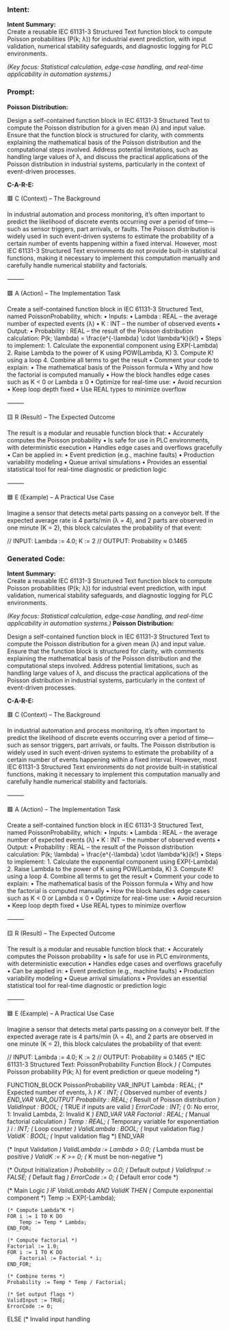 ### Intent:
**Intent Summary:**  
Create a reusable IEC 61131-3 Structured Text function block to compute Poisson probabilities (P(k; λ)) for industrial event prediction, with input validation, numerical stability safeguards, and diagnostic logging for PLC environments.  

*(Key focus: Statistical calculation, edge-case handling, and real-time applicability in automation systems.)*

### Prompt:
**Poisson Distribution:**

Design a self-contained function block in IEC 61131-3 Structured Text to compute the Poisson distribution for a given mean (λ) and input value. Ensure that the function block is structured for clarity, with comments explaining the mathematical basis of the Poisson distribution and the computational steps involved. Address potential limitations, such as handling large values of λ, and discuss the practical applications of the Poisson distribution in industrial systems, particularly in the context of event-driven processes.

**C-A-R-E:**

🟥 C (Context) – The Background

In industrial automation and process monitoring, it’s often important to predict the likelihood of discrete events occurring over a period of time—such as sensor triggers, part arrivals, or faults. The Poisson distribution is widely used in such event-driven systems to estimate the probability of a certain number of events happening within a fixed interval. However, most IEC 61131-3 Structured Text environments do not provide built-in statistical functions, making it necessary to implement this computation manually and carefully handle numerical stability and factorials.

⸻

🟩 A (Action) – The Implementation Task

Create a self-contained function block in IEC 61131-3 Structured Text, named PoissonProbability, which:
	•	Inputs:
	•	Lambda : REAL – the average number of expected events (λ)
	•	K : INT – the number of observed events
	•	Output:
	•	Probability : REAL – the result of the Poisson distribution calculation:
P(k; \lambda) = \frac{e^{-\lambda} \cdot \lambda^k}{k!}
	•	Steps to implement:
	1.	Calculate the exponential component using EXP(-Lambda)
	2.	Raise Lambda to the power of K using POW(Lambda, K)
	3.	Compute K! using a loop
	4.	Combine all terms to get the result
	•	Comment your code to explain:
	•	The mathematical basis of the Poisson formula
	•	Why and how the factorial is computed manually
	•	How the block handles edge cases such as K < 0 or Lambda ≤ 0
	•	Optimize for real-time use:
	•	Avoid recursion
	•	Keep loop depth fixed
	•	Use REAL types to minimize overflow

⸻

🟨 R (Result) – The Expected Outcome

The result is a modular and reusable function block that:
	•	Accurately computes the Poisson probability
	•	Is safe for use in PLC environments, with deterministic execution
	•	Handles edge cases and overflows gracefully
	•	Can be applied in:
	•	Event prediction (e.g., machine faults)
	•	Production variability modeling
	•	Queue arrival simulations
	•	Provides an essential statistical tool for real-time diagnostic or prediction logic

⸻

🟦 E (Example) – A Practical Use Case

Imagine a sensor that detects metal parts passing on a conveyor belt. If the expected average rate is 4 parts/min (λ = 4), and 2 parts are observed in one minute (K = 2), this block calculates the probability of that event:

// INPUT: Lambda := 4.0; K := 2
// OUTPUT: Probability ≈ 0.1465

### Generated Code:
**Intent Summary:**  
Create a reusable IEC 61131-3 Structured Text function block to compute Poisson probabilities (P(k; λ)) for industrial event prediction, with input validation, numerical stability safeguards, and diagnostic logging for PLC environments.  

*(Key focus: Statistical calculation, edge-case handling, and real-time applicability in automation systems.)*
**Poisson Distribution:**

Design a self-contained function block in IEC 61131-3 Structured Text to compute the Poisson distribution for a given mean (λ) and input value. Ensure that the function block is structured for clarity, with comments explaining the mathematical basis of the Poisson distribution and the computational steps involved. Address potential limitations, such as handling large values of λ, and discuss the practical applications of the Poisson distribution in industrial systems, particularly in the context of event-driven processes.

**C-A-R-E:**

🟥 C (Context) – The Background

In industrial automation and process monitoring, it’s often important to predict the likelihood of discrete events occurring over a period of time—such as sensor triggers, part arrivals, or faults. The Poisson distribution is widely used in such event-driven systems to estimate the probability of a certain number of events happening within a fixed interval. However, most IEC 61131-3 Structured Text environments do not provide built-in statistical functions, making it necessary to implement this computation manually and carefully handle numerical stability and factorials.

⸻

🟩 A (Action) – The Implementation Task

Create a self-contained function block in IEC 61131-3 Structured Text, named PoissonProbability, which:
	•	Inputs:
	•	Lambda : REAL – the average number of expected events (λ)
	•	K : INT – the number of observed events
	•	Output:
	•	Probability : REAL – the result of the Poisson distribution calculation:
P(k; \lambda) = \frac{e^{-\lambda} \cdot \lambda^k}{k!}
	•	Steps to implement:
	1.	Calculate the exponential component using EXP(-Lambda)
	2.	Raise Lambda to the power of K using POW(Lambda, K)
	3.	Compute K! using a loop
	4.	Combine all terms to get the result
	•	Comment your code to explain:
	•	The mathematical basis of the Poisson formula
	•	Why and how the factorial is computed manually
	•	How the block handles edge cases such as K < 0 or Lambda ≤ 0
	•	Optimize for real-time use:
	•	Avoid recursion
	•	Keep loop depth fixed
	•	Use REAL types to minimize overflow

⸻

🟨 R (Result) – The Expected Outcome

The result is a modular and reusable function block that:
	•	Accurately computes the Poisson probability
	•	Is safe for use in PLC environments, with deterministic execution
	•	Handles edge cases and overflows gracefully
	•	Can be applied in:
	•	Event prediction (e.g., machine faults)
	•	Production variability modeling
	•	Queue arrival simulations
	•	Provides an essential statistical tool for real-time diagnostic or prediction logic

⸻

🟦 E (Example) – A Practical Use Case

Imagine a sensor that detects metal parts passing on a conveyor belt. If the expected average rate is 4 parts/min (λ = 4), and 2 parts are observed in one minute (K = 2), this block calculates the probability of that event:

// INPUT: Lambda := 4.0; K := 2
// OUTPUT: Probability ≈ 0.1465
(* IEC 61131-3 Structured Text: PoissonProbability Function Block *)
(* Computes Poisson probability P(k; λ) for event prediction or queue modeling *)

FUNCTION_BLOCK PoissonProbability
VAR_INPUT
    Lambda : REAL;                 (* Expected number of events, λ *)
    K : INT;                       (* Observed number of events *)
END_VAR
VAR_OUTPUT
    Probability : REAL;            (* Result of Poisson distribution *)
    ValidInput : BOOL;             (* TRUE if inputs are valid *)
    ErrorCode : INT;               (* 0: No error, 1: Invalid Lambda, 2: Invalid K *)
END_VAR
VAR
    Factorial : REAL;              (* Manual factorial calculation *)
    Temp : REAL;                   (* Temporary variable for exponentiation *)
    i : INT;                       (* Loop counter *)
    ValidLambda : BOOL;            (* Input validation flag *)
    ValidK : BOOL;                 (* Input validation flag *)
END_VAR

(* Input Validation *)
ValidLambda := Lambda > 0.0;      (* Lambda must be positive *)
ValidK := K >= 0;                  (* K must be non-negative *)

(* Output Initialization *)
Probability := 0.0;                (* Default output *)
ValidInput := FALSE;               (* Default flag *)
ErrorCode := 0;                    (* Default error code *)

(* Main Logic *)
IF ValidLambda AND ValidK THEN
    (* Compute exponential component *)
    Temp := EXP(-Lambda);

    (* Compute Lambda^K *)
    FOR i := 1 TO K DO
        Temp := Temp * Lambda;
    END_FOR;

    (* Compute factorial *)
    Factorial := 1.0;
    FOR i := 1 TO K DO
        Factorial := Factorial * i;
    END_FOR;

    (* Combine terms *)
    Probability := Temp * Temp / Factorial;

    (* Set output flags *)
    ValidInput := TRUE;
    ErrorCode := 0;
ELSE
    (* Invalid input handling
